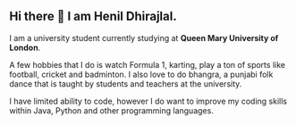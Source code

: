 ## Hi there 👋 I am **Henil Dhirajlal**.

I am a university student currently studying at **Queen Mary University of London**. 

A few hobbies that I do is watch Formula 1, karting, play a ton of sports like football, cricket and badminton. I also love to do bhangra, a punjabi folk dance that is taught by students and teachers at the university.

I have limited ability to code, however I do want to improve my coding skills within Java, Python and other programming languages.

